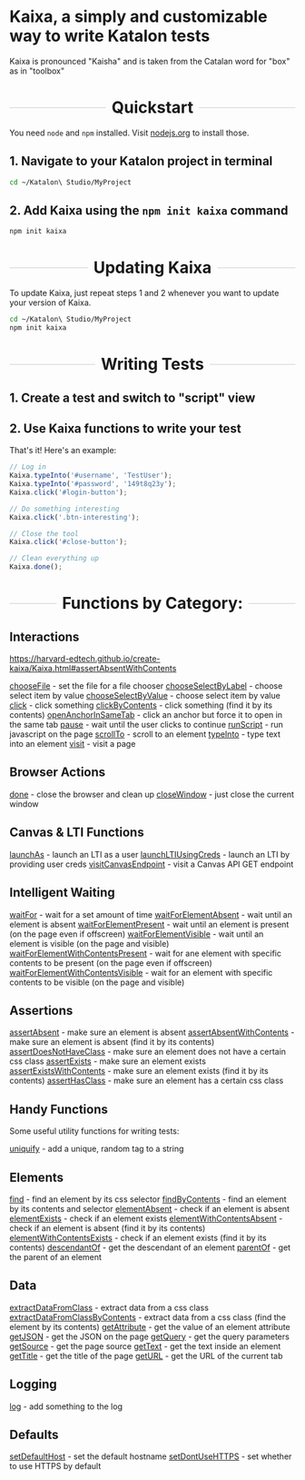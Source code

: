 # Kaixa, a simply and customizable way to write Katalon tests

Kaixa is pronounced "Kaisha" and is taken from the Catalan word for "box" as in "toolbox"

<h1 style="display: flex; align-items: center;">
  <div style="flex-grow: 1; height: 1px; background: #ccc; margin-right: 10px;">
  </div>
  <div>
    Quickstart
  </div>
  <div style="flex-grow: 1; height: 1px; background: #ccc; margin-left: 10px;">
  </div>
</h1>

You need `node` and `npm` installed. Visit [nodejs.org](https://nodejs.org) to install those.

## 1. Navigate to your Katalon project in terminal

```bash
cd ~/Katalon\ Studio/MyProject
```

## 2. Add Kaixa using the `npm init kaixa` command

```bash
npm init kaixa
```

<h1 style="display: flex; align-items: center;">
  <div style="flex-grow: 1; height: 1px; background: #ccc; margin-right: 10px;">
  </div>
  <div>
    Updating Kaixa
  </div>
  <div style="flex-grow: 1; height: 1px; background: #ccc; margin-left: 10px;">
  </div>
</h1>

To update Kaixa, just repeat steps 1 and 2 whenever you want to update your version of Kaixa.

```bash
cd ~/Katalon\ Studio/MyProject
npm init kaixa
```

<h1 style="display: flex; align-items: center;">
  <div style="flex-grow: 1; height: 1px; background: #ccc; margin-right: 10px;">
  </div>
  <div>
    Writing Tests
  </div>
  <div style="flex-grow: 1; height: 1px; background: #ccc; margin-left: 10px;">
  </div>
</h1>

## 1. Create a test and switch to "script" view

## 2. Use Kaixa functions to write your test

That's it! Here's an example:

```js
// Log in
Kaixa.typeInto('#username', 'TestUser');
Kaixa.typeInto('#password', '149t8q23y');
Kaixa.click('#login-button');

// Do something interesting
Kaixa.click('.btn-interesting');

// Close the tool
Kaixa.click('#close-button');

// Clean everything up
Kaixa.done();
```

<h1 style="display: flex; align-items: center;">
  <div style="flex-grow: 1; height: 1px; background: #ccc; margin-right: 10px;">
  </div>
  <div>
    Functions by Category:
  </div>
  <div style="flex-grow: 1; height: 1px; background: #ccc; margin-left: 10px;">
  </div>
</h1>

## Interactions
https://harvard-edtech.github.io/create-kaixa/Kaixa.html#assertAbsentWithContents

[chooseFile](https://harvard-edtech.github.io/create-kaixa/Kaixa.html#chooseFile) - set the file for a file chooser
[chooseSelectByLabel](https://harvard-edtech.github.io/create-kaixa/Kaixa.html#chooseSelectByLabel) - choose select item by value
[chooseSelectByValue](https://harvard-edtech.github.io/create-kaixa/Kaixa.html#chooseSelectByValue) - choose select item by value
[click](https://harvard-edtech.github.io/create-kaixa/Kaixa.html#click) - click something
[clickByContents](https://harvard-edtech.github.io/create-kaixa/Kaixa.html#clickByContents) - click something (find it by its contents)
[openAnchorInSameTab](https://harvard-edtech.github.io/create-kaixa/Kaixa.html#openAnchorInSameTab) - click an anchor but force it to open in the same tab
[pause](https://harvard-edtech.github.io/create-kaixa/Kaixa.html#pause) - wait until the user clicks to continue
[runScript](https://harvard-edtech.github.io/create-kaixa/Kaixa.html#runScript) - run javascript on the page
[scrollTo](https://harvard-edtech.github.io/create-kaixa/Kaixa.html#scrollTo) - scroll to an element
[typeInto](https://harvard-edtech.github.io/create-kaixa/Kaixa.html#typeInto) - type text into an element
[visit](https://harvard-edtech.github.io/create-kaixa/Kaixa.html#visit) - visit a page

## Browser Actions

[done](https://harvard-edtech.github.io/create-kaixa/Kaixa.html#done) - close the browser and clean up
[closeWindow](https://harvard-edtech.github.io/create-kaixa/Kaixa.html#closeWindow) - just close the current window

## Canvas & LTI Functions

[launchAs](https://harvard-edtech.github.io/create-kaixa/Kaixa.html#launchAs) - launch an LTI as a user
[launchLTIUsingCreds](https://harvard-edtech.github.io/create-kaixa/Kaixa.html#launchLTIUsingCreds) - launch an LTI by providing user creds
[visitCanvasEndpoint](https://harvard-edtech.github.io/create-kaixa/Kaixa.html#visitCanvasEndpoint) - visit a Canvas API GET endpoint

## Intelligent Waiting

[waitFor](https://harvard-edtech.github.io/create-kaixa/Kaixa.html#waitFor) - wait for a set amount of time
[waitForElementAbsent](https://harvard-edtech.github.io/create-kaixa/Kaixa.html#waitForElementAbsent) - wait until an element is absent
[waitForElementPresent](https://harvard-edtech.github.io/create-kaixa/Kaixa.html#waitForElementPresent) - wait until an element is present (on the page even if offscreen)
[waitForElementVisible](https://harvard-edtech.github.io/create-kaixa/Kaixa.html#waitForElementVisible) - wait until an element is visible (on the page and visible)
[waitForElementWithContentsPresent](https://harvard-edtech.github.io/create-kaixa/Kaixa.html#waitForElementWithContentsPresent) - wait for ane element with specific contents to be present (on the page even if offscreen)
[waitForElementWithContentsVisible](https://harvard-edtech.github.io/create-kaixa/Kaixa.html#waitForElementWithContentsVisible) - wait for an element with specific contents to be visible (on the page and visible)

## Assertions

[assertAbsent](https://harvard-edtech.github.io/create-kaixa/Kaixa.html#assertAbsent) - make sure an element is absent
[assertAbsentWithContents](https://harvard-edtech.github.io/create-kaixa/Kaixa.html#assertAbsentWithContents) - make sure an element is absent (find it by its contents)
[assertDoesNotHaveClass](https://harvard-edtech.github.io/create-kaixa/Kaixa.html#assertDoesNotHaveClass) - make sure an element does not have a certain css class
[assertExists](https://harvard-edtech.github.io/create-kaixa/Kaixa.html#assertExists) - make sure an element exists
[assertExistsWithContents](https://harvard-edtech.github.io/create-kaixa/Kaixa.html#assertExistsWithContents) - make sure an element exists (find it by its contents)
[assertHasClass](https://harvard-edtech.github.io/create-kaixa/Kaixa.html#assertHasClass) - make sure an element has a certain css class

## Handy Functions

Some useful utility functions for writing tests:

[uniquify](https://harvard-edtech.github.io/create-kaixa/Kaixa.html#uniquify) - add a unique, random tag to a string

## Elements

[find](https://harvard-edtech.github.io/create-kaixa/Kaixa.html#find) - find an element by its css selector
[findByContents](https://harvard-edtech.github.io/create-kaixa/Kaixa.html#findByContents) - find an element by its contents and selector
[elementAbsent](https://harvard-edtech.github.io/create-kaixa/Kaixa.html#elementAbsent) - check if an element is absent
[elementExists](https://harvard-edtech.github.io/create-kaixa/Kaixa.html#elementExists) - check if an element exists
[elementWithContentsAbsent](https://harvard-edtech.github.io/create-kaixa/Kaixa.html#elementWithContentsAbsent) - check if an element is absent (find it by its contents)
[elementWithContentsExists](https://harvard-edtech.github.io/create-kaixa/Kaixa.html#elementWithContentsExists) - check if an element exists (find it by its contents)
[descendantOf](https://harvard-edtech.github.io/create-kaixa/Kaixa.html#descendantOf) - get the descendant of an element
[parentOf](https://harvard-edtech.github.io/create-kaixa/Kaixa.html#parentOf) - get the parent of an element

## Data

[extractDataFromClass](https://harvard-edtech.github.io/create-kaixa/Kaixa.html#extractDataFromClass) - extract data from a css class
[extractDataFromClassByContents](https://harvard-edtech.github.io/create-kaixa/Kaixa.html#extractDataFromClassByContents) - extract data from a css class (find the element by its contents)
[getAttribute](https://harvard-edtech.github.io/create-kaixa/Kaixa.html#getAttribute) - get the value of an element attribute
[getJSON](https://harvard-edtech.github.io/create-kaixa/Kaixa.html#getJSON) - get the JSON on the page
[getQuery](https://harvard-edtech.github.io/create-kaixa/Kaixa.html#getQuery) - get the query parameters
[getSource](https://harvard-edtech.github.io/create-kaixa/Kaixa.html#getSource) - get the page source
[getText](https://harvard-edtech.github.io/create-kaixa/Kaixa.html#getText) - get the text inside an element
[getTitle](https://harvard-edtech.github.io/create-kaixa/Kaixa.html#getTitle) - get the title of the page
[getURL](https://harvard-edtech.github.io/create-kaixa/Kaixa.html#getURL) - get the URL of the current tab

## Logging

[log](https://harvard-edtech.github.io/create-kaixa/Kaixa.html#log) - add something to the log

## Defaults

[setDefaultHost](https://harvard-edtech.github.io/create-kaixa/Kaixa.html#setDefaultHost) - set the default hostname
[setDontUseHTTPS](https://harvard-edtech.github.io/create-kaixa/Kaixa.html#setDontUseHTTPS) - set whether to use HTTPS by default
